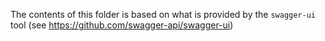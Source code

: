 The contents of this folder is based on what is provided by the `swagger-ui` tool (see https://github.com/swagger-api/swagger-ui)
